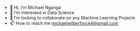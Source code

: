 - 👋 Hi, I’m Michael Nganga
- 👀 I’m interested in Data Science
- 💞️ I’m looking to collaborate on any Machine Learning Projects
- 📫 How to reach me michaelwilberforce4@gmail.com

<!---
Machira1/Machira1 is a ✨ special ✨ repository because its `README.md` (this file) appears on your GitHub profile.
You can click the Preview link to take a look at your changes.
--->
